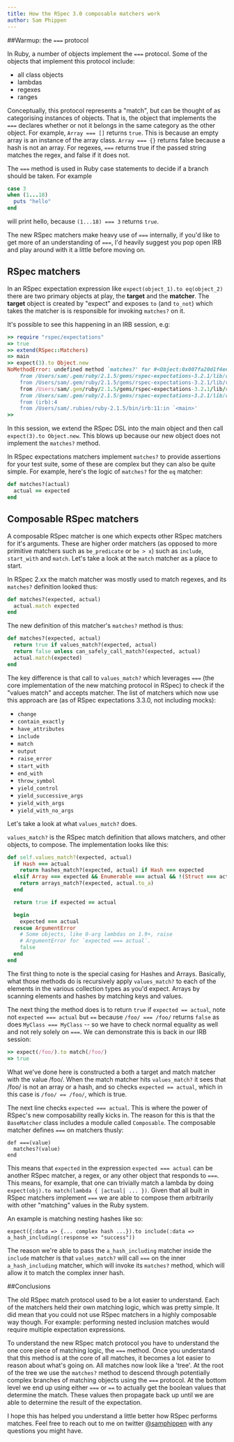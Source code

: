 ```yaml
---
title: How the RSpec 3.0 composable matchers work
author: Sam Phippen
---
```


##Warmup: the `===` protocol

In Ruby, a number of objects implement the `===` protocol. Some of the objects
that implement this protocol include:

* all class objects
* lambdas
* regexes
* ranges

Conceptually, this protocol represents a "match", but can be thought of as
categorising instances of objects. That is, the object that implements the
`===` declares whether or not it belongs in the same category as the other
object.  For example, `Array === []` returns `true`. This is because an empty
array is an instance of the array class. `Array === {}` returns false because
a hash is not an array. For regexes, `===` returns true if the passed string
matches the regex, and false if it does not.

The `===` method is used in Ruby case statements to decide if a branch should
be taken. For example

```Ruby
case 3
when (1...18)
  puts "hello"
end
```

will print hello, because `(1...18) === 3` returns `true`.

The new RSpec matchers make heavy use of `===` internally, if you'd like to get
more of an understanding of `===`, I'd heavily suggest you pop open IRB and
play around with it a little before moving on.

## RSpec matchers

In an RSpec expectation expression like `expect(object_1).to eq(object_2)`
there are two primary objects at play, the **target** and the **matcher**. The
**target** object is created by "expect" and exposes `to` (and `to_not`) which
takes the matcher is is responsible for invoking `matches?` on it.

It's possible to see this happening in an IRB session, e.g:

```Ruby
>> require "rspec/expectations"
=> true
>> extend(RSpec::Matchers)
=> main
>> expect(3).to Object.new
NoMethodError: undefined method `matches?' for #<Object:0x007fa20d1f4e68>
    from /Users/sam/.gem/ruby/2.1.5/gems/rspec-expectations-3.2.1/lib/rspec/expectations/handler.rb:50:in `block in handle_matcher'
    from /Users/sam/.gem/ruby/2.1.5/gems/rspec-expectations-3.2.1/lib/rspec/expectations/handler.rb:27:in `with_matcher'
    from /Users/sam/.gem/ruby/2.1.5/gems/rspec-expectations-3.2.1/lib/rspec/expectations/handler.rb:48:in `handle_matcher'
    from /Users/sam/.gem/ruby/2.1.5/gems/rspec-expectations-3.2.1/lib/rspec/expectations/expectation_target.rb:54:in `to'
    from (irb):4
    from /Users/sam/.rubies/ruby-2.1.5/bin/irb:11:in `<main>'
>>
```

In this session, we extend the RSpec DSL into the main object and then call
`expect(3).to Object.new`. This blows up because our new object does not
implement the `matches?` method.

In RSpec expectations matchers implement `matches?` to provide assertions for
your test suite, some of these are complex but they can also be quite simple.
For example, here's the logic of `matches?` for the `eq` matcher:

```ruby
def matches?(actual)
  actual == expected
end
```

## Composable RSpec matchers

A composable RSpec matcher is one which expects other RSpec matchers for it's
arguments. These are higher order matchers (as opposed to more primitive
matchers such as `be_predicate` or `be > x`) such as `include`, `start_with`
and `match`. Let's take a look at the `match` matcher as a place to start.

In RSpec 2.xx the match matcher was mostly used to match regexes, and its
`matches?` definition looked thus:

```ruby
def matches?(expected, actual)
  actual.match expected
end
```

The new definition of this matcher's `matches?` method is thus:

```ruby
def matches?(expected, actual)
  return true if values_match?(expected, actual)
  return false unless can_safely_call_match?(expected, actual)
  actual.match(expected)
end
```

The key difference is that call to `values_match?` which leverages `===`
(the core implementation of the new matching protocol in RSpec) to check if
the "values match" and accepts matcher. The list of matchers which now use
this approach are (as of RSpec expectations 3.3.0, not including mocks):

* `change`
* `contain_exactly`
* `have_attributes`
* `include`
* `match`
* `output`
* `raise_error`
* `start_with`
* `end_with`
* `throw_symbol`
* `yield_control`
* `yield_successive_args`
* `yield_with_args`
* `yield_with_no_args`

Let's take a look at what `values_match?` does.

`values_match?` is the RSpec match definition that allows matchers, and other objects, to compose.
The implementation looks like this:

```ruby
def self.values_match?(expected, actual)
  if Hash === actual
    return hashes_match?(expected, actual) if Hash === expected
  elsif Array === expected && Enumerable === actual && !(Struct === actual)
    return arrays_match?(expected, actual.to_a)
  end

  return true if expected == actual

  begin
    expected === actual
  rescue ArgumentError
    # Some objects, like 0-arg lambdas on 1.9+, raise
    # ArgumentError for `expected === actual`.
    false
  end
end
```

The first thing to note is the special casing for Hashes and Arrays. Basically,
what those methods do is recursively apply `values_match?` to each of the
elements in the various collection types as you'd expect. Arrays by scanning
elements and hashes by matching keys and values.

The next thing the method does is to return `true` if `expected == actual`,
note not `expected === actual` but `==` because `/foo/ === /foo/` returns
`false` as does `MyClass === MyClass` -- so we have to check normal equality
as well and not rely solely on `===`. We can demonstrate this is back in our
IRB session:

```ruby
>> expect(/foo/).to match(/foo/)
=> true
```

What we've done here is constructed a both a target and match matcher with the value /foo/.
When the match matcher hits `values_match?` it sees that /foo/ is not an array or a hash, and so
checks `expected == actual`, which in this case is `/foo/ == /foo/`, which is true.

The next line checks `expected === actual`. This is where the power of RSpec's new composability
really kicks in. The reason for this is that the `BaseMatcher` class includes a module called
`Composable`. The composable matcher defines `===` on matchers thusly:

```rspec
def ===(value)
  matches?(value)
end
```

This means that `expected` in the expression `expected === actual` can be
another RSpec matcher, a regex, or any other object that responds to `===`.
This means, for example, that one can trivially match a lambda by doing
`expect(obj).to match(lambda { |actual| ... })`. Given that all built in RSpec
matchers implement `===` we are able to compose them arbitrarily with other
"matching" values in the Ruby system.

An example is matching nesting hashes like so:

```rspec
expect({:data => {... complex hash ...}).to include(:data => a_hash_including(:response => "success"))
```

The reason we're able to pass the `a_hash_including` matcher inside the
`include` matcher is that `values_match?` will call `===` on the inner
`a_hash_including` matcher, which will invoke its `matches?` method, which
will allow it to match the complex inner hash.

##Conclusions

The old RSpec match protocol used to be a lot easier to understand. Each of the
matchers held their own matching logic, which was pretty simple. It did mean
that you could not use RSpec matchers in a highly composable way though.
For example: performing nested inclusion matches would require multiple
expectation expressions.

To understand the new RSpec match protocol you have to understand the one core
piece of matching logic, the `===` method. Once you understand that this method
is at the core of all matches, it becomes a lot easier to reason about what's
going on. All matches now look like a 'tree'. At the root of the tree we use the
`matches?` method to descend through potentially complex branches of matching
objects using the `===` protocol. At the bottom level we end up using either
`===` or `==` to actually get the boolean values that determine the match.
These values then propagate back up until we are able to determine the result of
the expectation.

I hope this has helped you understand a little better how RSpec performs
matches. Feel free to reach out to me on twitter
[@samphippen](http://twitter.com/samphippen) with any questions you might have.
